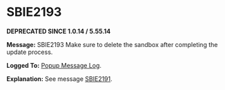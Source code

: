# SBIE2193

**DEPRECATED SINCE 1.0.14 / 5.55.14**

**Message:** SBIE2193 Make sure to delete the sandbox after completing the update process.

**Logged To:** [Popup Message Log](PopupMessageLog.md).

**Explanation:** See message [SBIE2191](SBIE2191.md).
